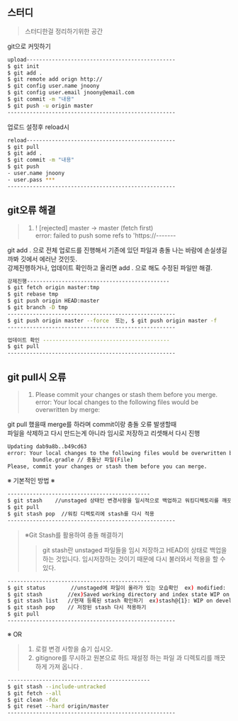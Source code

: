스터디
------------
><p>스터디한걸 정리하기위한 공간</p>
<p> git으로 커밋하기 </p>

```bash
upload-----------------------------------------------
$ git init
$ git add .
$ git remote add orign http://
$ git config user.name jnoony
$ git config user.email jnoony@email.com
$ git commit -m "내용"
$ git push -u origin master
-----------------------------------------------------
```
<p>업로드 설정후 reload시</p>

```bash
reload-----------------------------------------------
$ git pull
$ git add .
$ git commit -m "내용"
$ git push
- user.name jnoony
- user.pass ***
-----------------------------------------------------
```

git오류 해결
---------
>1. ! [rejected] master -> master (fetch first) <br>
error: failed to push some refs to 'https://------- <br>
<p>git add . 으로 전체 업로드를 진행해서 기존에 있던 파일과 충돌 나는 바람에 손실생길까봐 깃에서 에러난 것인듯. <br>
강제진행하거나, 업데이트 확인하고 올리면 add . 으로 해도 수정된 파일만  해결.</p>

```bash
강제진행---------------------------------------------
$ git fetch origin master:tmp
$ git rebase tmp
$ git push origin HEAD:master
$ git branch -D tmp
-----------------------------------------------------
$ git push origin master --force  또는, $ git push origin master -f
-----------------------------------------------------
```

```bash
업데이트 확인 ----------------------------------------
$ git pull
-----------------------------------------------------
```


git pull시 오류
---------
>1. Please commit your changes or stash them before you merge. <br>
error: Your local changes to the following files would be overwritten by merge: <br>
<p>git pull 했을때 merge를 하라며 commit이랑 충돌 오류 발생할때<br>
파일을 삭제하고 다시 만드는게 아니라 임시로 저장하고 리셋해서 다시 진행</p>

```bash
Updating dab9a8b..b49cd63
error: Your local changes to the following files would be overwritten by merge:
        bundle.gradle // 충돌난 파일(File)
Please, commit your changes or stash them before you can merge.
```

※ 기본적인 방법 ※
```bash
---------------------------------------------
$ git stash    //unstaged 상태인 변경사항을 일시적으로 백업하고 워킹디렉토리를 깨끗한 상태로 유지
$ git pull     
$ git stash pop  //워킹 디렉토리에 stash를 다시 적용
-----------------------------------------------------
```

> ※Git Stash를 활용하여 충돌 해결하기
>>git stash란 unstaged 파일들을 임시 저장하고 HEAD의 상태로 백업을 하는 것입니다.
>>임시저장하는 것이기 때문에 다시 불러와서 적용을 할 수 있다.

```bash
---------------------------------------------
$ git status        //unstaged에 파일이 올라가 있는 모습확인  ex) modified:   deploy-source/award/index.html
$ git stash        //ex)Saved working directory and index state WIP on develop: ebab191 QA 세션 연사 추가/수정
$ git stash list   //현재 등록된 stash 확인하기  ex)stash@{1}: WIP on develop: 12145b5
$ git stash pop    // 저장된 stash 다시 적용하기
$ git pull
-----------------------------------------------------
```

※ OR
>1. 로컬 변경 사항을 숨기 십시오.
>2. gitignore를 무시하고 원본으로 하드 재설정 하는 파일 과 디렉토리를 깨끗하게 가져 옵니다 .

```bash
---------------------------------------------
$ git stash --include-untracked
$ git fetch --all
$ git clean -fdx
$ git reset --hard origin/master
-----------------------------------------------------
```
